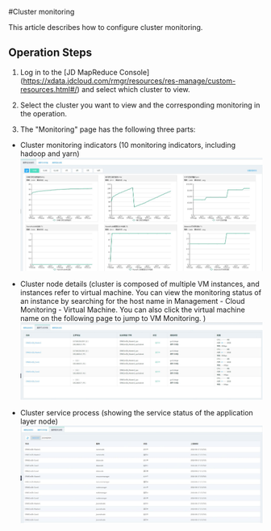#Cluster monitoring

This article describes how to configure cluster monitoring.

## Operation Steps
1. Log in to the [JD MapReduce Console] (https://xdata.jdcloud.com/rmgr/resources/res-manage/custom-resources.html#/) and select which cluster to view.

2. Select the cluster you want to view and the corresponding monitoring in the operation.

3. The "Monitoring" page has the following three parts:
 -  Cluster monitoring indicators (10 monitoring indicators, including hadoop and yarn)
 ![](../../../../image/jmr/monitor-1.jpg)
 
 -  Cluster node details (cluster is composed of multiple VM instances, and instances refer to virtual machine. You can view the monitoring status of an instance by searching for the host name in Management - Cloud Monitoring - Virtual Machine. You can also click the virtual machine name on the following page to jump to VM Monitoring. )
 ![](../../../../image/jmr/monitor-2.jpg)
 
 -  Cluster service process (showing the service status of the application layer node)
 ![](../../../../image/jmr/monitor-3.jpg)
 
 



	   


